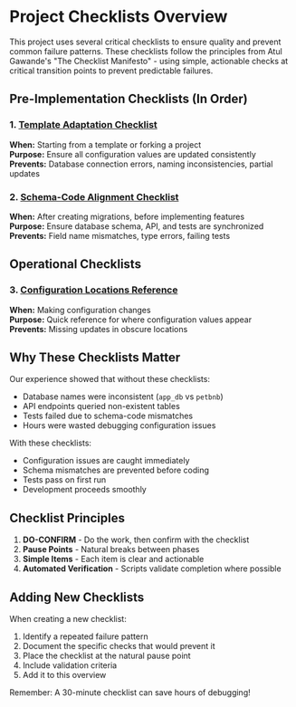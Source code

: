 # Project Checklists Overview

This project uses several critical checklists to ensure quality and prevent common failure patterns. These checklists follow the principles from Atul Gawande's "The Checklist Manifesto" - using simple, actionable checks at critical transition points to prevent predictable failures.

## Pre-Implementation Checklists (In Order)

### 1. [Template Adaptation Checklist](./TEMPLATE_ADAPTATION_CHECKLIST.md)
**When:** Starting from a template or forking a project  
**Purpose:** Ensure all configuration values are updated consistently  
**Prevents:** Database connection errors, naming inconsistencies, partial updates

### 2. [Schema-Code Alignment Checklist](./SCHEMA_CODE_ALIGNMENT_CHECKLIST.md)
**When:** After creating migrations, before implementing features  
**Purpose:** Ensure database schema, API, and tests are synchronized  
**Prevents:** Field name mismatches, type errors, failing tests

## Operational Checklists

### 3. [Configuration Locations Reference](./CONFIG_LOCATIONS.md)
**When:** Making configuration changes  
**Purpose:** Quick reference for where configuration values appear  
**Prevents:** Missing updates in obscure locations

## Why These Checklists Matter

Our experience showed that without these checklists:
- Database names were inconsistent (`app_db` vs `petbnb`)
- API endpoints queried non-existent tables
- Tests failed due to schema-code mismatches
- Hours were wasted debugging configuration issues

With these checklists:
- Configuration issues are caught immediately
- Schema mismatches are prevented before coding
- Tests pass on first run
- Development proceeds smoothly

## Checklist Principles

1. **DO-CONFIRM** - Do the work, then confirm with the checklist
2. **Pause Points** - Natural breaks between phases
3. **Simple Items** - Each item is clear and actionable
4. **Automated Verification** - Scripts validate completion where possible

## Adding New Checklists

When creating a new checklist:
1. Identify a repeated failure pattern
2. Document the specific checks that would prevent it
3. Place the checklist at the natural pause point
4. Include validation criteria
5. Add it to this overview

Remember: A 30-minute checklist can save hours of debugging!